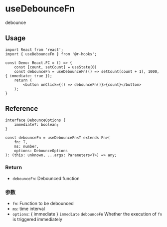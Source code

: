 # useDebounceFn

debounce

## Usage

```tsx
import React from 'react';
import { useDebounceFn } from '@r-hooks';

const Demo: React.FC = () => {
    const [count, setCount] = useState(0)
    const debounceFn = useDebounceFn(() => setCount(count + 1), 1000, { immediate: true });
    return (
        <button onClick={() => debounceFn()}>{count}</button>
    );
}

```

## Reference
```tsx
interface DebounceOptions {
    immediate?: boolean;
}

const debounceFn = useDebounceFn<T extends Fn>(
    fn: T,
    ms: number,
    options: DebounceOptions
): (this: unknown, ...args: Parameters<T>) => any;
```

### Return
- `debounceFn`: Debounced function

### 参数
- `fn`: Function to be debounced
- `ms`: time interval
- `options`: { immediate } `immediate` `debounceFn` Whether the execution of `fn` is triggered immediately